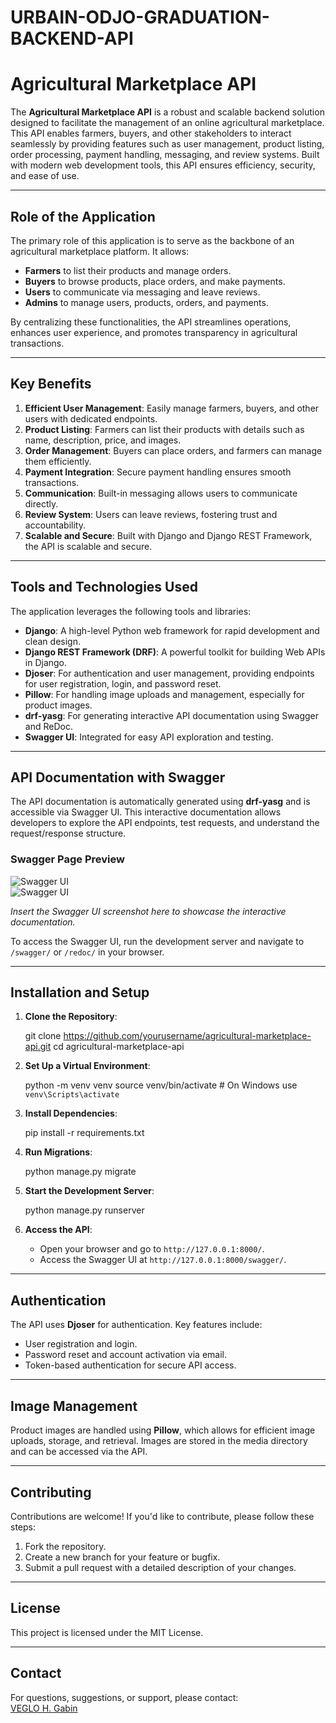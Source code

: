 # URBAIN-ODJO-GRADUATION-BACKEND-API

# Agricultural Marketplace API

The **Agricultural Marketplace API** is a robust and scalable backend solution designed to facilitate the management of an online agricultural marketplace. This API enables farmers, buyers, and other stakeholders to interact seamlessly by providing features such as user management, product listing, order processing, payment handling, messaging, and review systems. Built with modern web development tools, this API ensures efficiency, security, and ease of use.

---

## Role of the Application

The primary role of this application is to serve as the backbone of an agricultural marketplace platform. It allows:

- **Farmers** to list their products and manage orders.
- **Buyers** to browse products, place orders, and make payments.
- **Users** to communicate via messaging and leave reviews.
- **Admins** to manage users, products, orders, and payments.

By centralizing these functionalities, the API streamlines operations, enhances user experience, and promotes transparency in agricultural transactions.

---

## Key Benefits

1. **Efficient User Management**: Easily manage farmers, buyers, and other users with dedicated endpoints.
2. **Product Listing**: Farmers can list their products with details such as name, description, price, and images.
3. **Order Management**: Buyers can place orders, and farmers can manage them efficiently.
4. **Payment Integration**: Secure payment handling ensures smooth transactions.
5. **Communication**: Built-in messaging allows users to communicate directly.
6. **Review System**: Users can leave reviews, fostering trust and accountability.
7. **Scalable and Secure**: Built with Django and Django REST Framework, the API is scalable and secure.

---

## Tools and Technologies Used

The application leverages the following tools and libraries:

- **Django**: A high-level Python web framework for rapid development and clean design.
- **Django REST Framework (DRF)**: A powerful toolkit for building Web APIs in Django.
- **Djoser**: For authentication and user management, providing endpoints for user registration, login, and password reset.
- **Pillow**: For handling image uploads and management, especially for product images.
- **drf-yasg**: For generating interactive API documentation using Swagger and ReDoc.
- **Swagger UI**: Integrated for easy API exploration and testing.

---

## API Documentation with Swagger

The API documentation is automatically generated using **drf-yasg** and is accessible via Swagger UI. This interactive documentation allows developers to explore the API endpoints, test requests, and understand the request/response structure.

### Swagger Page Preview

![Swagger UI](img1.png)  
![Swagger UI](img2.png)

*Insert the Swagger UI screenshot here to showcase the interactive documentation.*

To access the Swagger UI, run the development server and navigate to `/swagger/` or `/redoc/` in your browser.

---

## Installation and Setup

1. **Clone the Repository**:
 
   git clone https://github.com/yourusername/agricultural-marketplace-api.git
   cd agricultural-marketplace-api  

2. **Set Up a Virtual Environment**:
 
   python -m venv venv
   source venv/bin/activate  # On Windows use `venv\Scripts\activate`
   

3. **Install Dependencies**:
  
   pip install -r requirements.txt
  

4. **Run Migrations**:
  
   python manage.py migrate
   

5. **Start the Development Server**:
   
   python manage.py runserver
  

6. **Access the API**:
   - Open your browser and go to `http://127.0.0.1:8000/`.
   - Access the Swagger UI at `http://127.0.0.1:8000/swagger/`.

---

## Authentication

The API uses **Djoser** for authentication. Key features include:
- User registration and login.
- Password reset and account activation via email.
- Token-based authentication for secure API access.

---

## Image Management

Product images are handled using **Pillow**, which allows for efficient image uploads, storage, and retrieval. Images are stored in the media directory and can be accessed via the API.

---

## Contributing

Contributions are welcome! If you'd like to contribute, please follow these steps:
1. Fork the repository.
2. Create a new branch for your feature or bugfix.
3. Submit a pull request with a detailed description of your changes.

---

## License

This project is licensed under the MIT License. 

---

## Contact

For questions, suggestions, or support, please contact:  
[VEGLO H. Gabin](https://github.com/VEGLOgabin)
